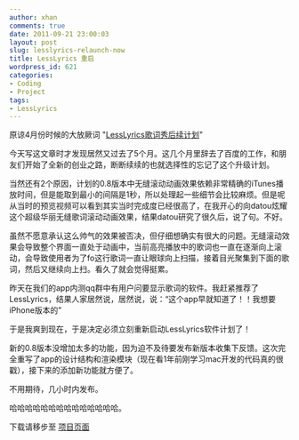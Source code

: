 ```yaml
---
author: xhan
comments: true
date: 2011-09-21 23:00:03
layout: post
slug: lesslyrics-relaunch-now
title: LessLyrics 重启
wordpress_id: 621
categories:
- Coding
- Project
tags:
- LessLyrics
---
```


原谅4月份时候的大放厥词 "[LessLyrics歌词秀后续计划](http://ixhan.com/2011/04/plans-for-lesslyrics/)"

今天写这文章时才发现居然又过去了5个月。这几个月里辞去了百度的工作，和朋友们开始了全新的创业之路，断断续续的也就选择性的忘记了这个升级计划。

当然还有2个原因，计划的0.8版本中无缝滚动动画效果依赖非常精确的iTunes播放时间，但是能取到最小的间隔是1秒，所以处理起一些细节会比较麻烦。但是呢从当时的预览视频可以看到其实当时完成度已经很高了，在我开心的向datou炫耀这个超级华丽无缝歌词滚动动画效果，结果datou研究了很久后，说了句。不好。

虽然不愿意承认这么帅气的效果被否决，但仔细想确实有很大的问题。无缝滚动效果会导致整个界面一直处于动画中，当前高亮播放中的歌词也一直在逐渐向上滚动，会导致使用者为了fo这行歌词一直让眼球向上扫描，接着目光聚集到下面的歌词，然后又继续向上扫。看久了就会觉得挺累。

昨天在我们的app内测qq群中有用户问要显示歌词的软件。我赶紧推荐了LessLyrics，结果人家居然说，居然说，说：“这个app早就知道了！！我想要iPhone版本的”

于是我爽到现在，于是决定必须立刻重新启动LessLyrics软件计划了！

新的0.8版本没增加太多的功能，因为迫不及待要发布新版本收集下反馈。这次完全重写了app的设计结构和渲染模块（现在看1年前刚学习mac开发的代码真的很戳），接下来的添加新功能就方便了。

不用期待，几小时内发布。

哈哈哈哈哈哈哈哈哈哈哈哈哈哈。

下载请移步至 [项目页面](/lesslyrics/)
